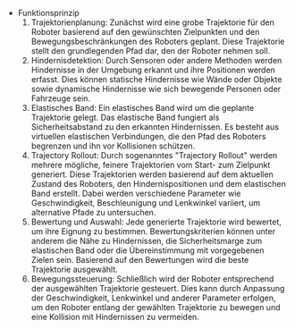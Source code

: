 - Funktionsprinzip 
	1. Trajektorienplanung: Zunächst wird eine grobe Trajektorie für den Roboter basierend auf den gewünschten Zielpunkten und den Bewegungsbeschränkungen des Roboters geplant. Diese Trajektorie stellt den grundlegenden Pfad dar, den der Roboter nehmen soll.
	2. Hindernisdetektion: Durch Sensoren oder andere Methoden werden Hindernisse in der Umgebung erkannt und ihre Positionen werden erfasst. Dies können statische Hindernisse wie Wände oder Objekte sowie dynamische Hindernisse wie sich bewegende Personen oder Fahrzeuge sein.
	3.  Elastisches Band: Ein elastisches Band wird um die geplante Trajektorie gelegt. Das elastische Band fungiert als Sicherheitsabstand zu den erkannten Hindernissen. Es besteht aus virtuellen elastischen Verbindungen, die den Pfad des Roboters begrenzen und ihn vor Kollisionen schützen.
	4.  Trajectory Rollout: Durch sogenanntes "Trajectory Rollout" werden mehrere mögliche, feinere Trajektorien vom Start- zum Zielpunkt generiert. Diese Trajektorien werden basierend auf dem aktuellen Zustand des Roboters, den Hindernispositionen und dem elastischen Band erstellt. Dabei werden verschiedene Parameter wie Geschwindigkeit, Beschleunigung und Lenkwinkel variiert, um alternative Pfade zu untersuchen.
	5.  Bewertung und Auswahl: Jede generierte Trajektorie wird bewertet, um ihre Eignung zu bestimmen. Bewertungskriterien können unter anderem die Nähe zu Hindernissen, die Sicherheitsmarge zum elastischen Band oder die Übereinstimmung mit vorgegebenen Zielen sein. Basierend auf den Bewertungen wird die beste Trajektorie ausgewählt.
	6.  Bewegungssteuerung: Schließlich wird der Roboter entsprechend der ausgewählten Trajektorie gesteuert. Dies kann durch Anpassung der Geschwindigkeit, Lenkwinkel und anderer Parameter erfolgen, um den Roboter entlang der gewählten Trajektorie zu bewegen und eine Kollision mit Hindernissen zu vermeiden.
